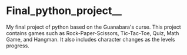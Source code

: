 # Final_python_project__
 My final project of python based on the Guanabara's curse.
 This project contains games such as Rock-Paper-Scissors, Tic-Tac-Toe, Quiz, Math Game, and Hangman. 
 It also includes character changes as the levels progress.
